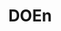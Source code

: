---
name: Stephen Nalley*
department: Department of Energy
sub-department: Energy Information Administration^
title: DOEn
---